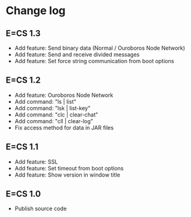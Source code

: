 # Change log

## E=CS 1.3

- Add feature: Send binary data (Normal / Ouroboros Node Network)
- Add feature: Send and receive divided messages
- Add feature: Set force string communication from boot options

## E=CS 1.2

- Add feature: Ouroboros Node Network
- Add command: "ls | list"
- Add command: "lsk | list-key"
- Add command: "clc | clear-chat"
- Add command: "cll | clear-log"
- Fix access method for data in JAR files

## E=CS 1.1

- Add feature: SSL
- Add feature: Set timeout from boot options
- Add feature: Show version in window title

## E=CS 1.0

- Publish source code
